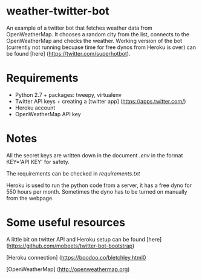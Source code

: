 # weather-twitter-bot
An example of a twitter bot that fetches weather data from OpenWeatherMap. 
It chooses a random city from the list, connects to the OpenWeatherMap and checks the weather.
Working version of the bot (currently not running becuase time for free dynos from Heroku is over) can be found [here] (https://twitter.com/superhotbot). 

# Requirements

- Python 2.7 + packages: tweepy, virtualenv
- Twitter API keys + creating a [twitter app] (https://apps.twitter.com/)
- Heroku account
- OpenWeatherMap API key

# Notes
All the secret keys are written down in the document *.env* in the format KEY='API KEY' for safety.

The requirements can be checked in *requirements.txt*

Heroku is used to run the python code from a server, it has a free dyno for 550 hours per month. Sometimes the dyno has to be turned on manually from the webpage.

# Some useful resources

A little bit on twitter API and Heroku setup can be found [here] (https://github.com/mobeets/twitter-bot-bootstrap)

[Heroku connection] (https://boodoo.co/bletchley.html0

[OpenWeatherMap] (http://openweathermap.org)